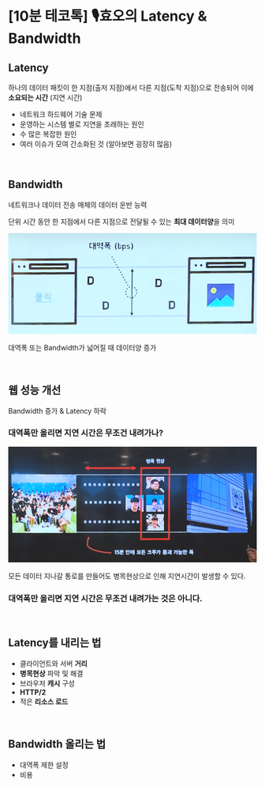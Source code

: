 # [10분 테코톡] 🎙️효오의 Latency & Bandwidth

## Latency

하나의 데이터 패킷이 한 지점(출저 지점)에서 다른 지점(도착 지점)으로 전송되어 이에 **소요되는 시간** (지연 시간)

- 네트워크 하드웨어 기술 문제
- 운영하는 시스템 별로 지연을 초래하는 원인
- 수 많은 복잡한 원인
- 여러 이슈가 모여 간소화된 것 (알아보면 굉장히 많음)

<br>

## Bandwidth

네트워크나 데이터 전송 매체의 데이터 운반 능력

단위 시간 동안 한 지점에서 다른 지점으로 전달될 수 있는 **최대 데이터양**을 의미

![bandwidth대역폭](이미지/bandwidth대역폭.PNG)

대역폭 또는 Bandwidth가 넓어질 때 데이터양 증가

<br>

## 웹 성능 개선

Bandwidth 증가 & Latency 하락

### 대역폭만 올리면 지연 시간은 무조건 내려가나?

![병목현상](이미지/병목현상.PNG)

모든 데이터 지나갈 통로를 만들어도 병목현상으로 인해 지연시간이 발생할 수 있다.

### 대역폭만 올리면 지연 시간은 무조건 내려가는 것은 아니다.

<br>

## Latency를 내리는 법

- 클라이언트와 서버 **거리**
- **병목현상** 파악 및 해결
- 브라우저 **캐시** 구성
-  **HTTP/2**
- 적은 **리소스 로드**

<br>

## Bandwidth 올리는 법

-  대역폭 제한 설정
- 비용